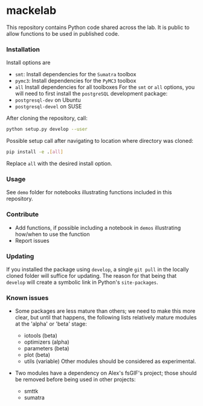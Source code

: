 # mackelab

This repository contains Python code shared across the lab. It is public to allow functions to be used in published code.


### Installation

Install options are
  - `smt`: Install dependencies for the `Sumatra` toolbox
  - `pymc3`: Install dependencies for the `PyMC3` toolbox
  - `all` Install dependencies for all toolboxes
For the `smt` or `all` options, you will need to first install the `postgreSQL` development package:
  - `postgresql-dev` on Ubuntu
  - `postgresql-devel` on SUSE

After cloning the repository, call:
```bash
python setup.py develop --user
```

Possible setup call after navigating to location where directory was cloned:
```bash
pip install -e .[all]
```
Replace `all` with the desired install option.

### Usage

See `demo` folder for notebooks illustrating functions included in this repository.


### Contribute

- Add functions, if possible including a notebook in `demos` illustrating how/when to use the function
- Report issues

### Updating

If you installed the package using `develop`, a single `git pull` in the locally cloned folder will suffice for updating. The reason for that being that `develop` will create a symbolic link in Python's `site-packages`.

### Known issues

- Some packages are less mature than others; we need to make this more clear, but until that happens, the following lists relatively mature modules at the 'alpha' or 'beta' stage:
    + iotools (beta)
    + optimizers (alpha)
    + parameters (beta)
    + plot (beta)
    + utils (variable)
Other modules should be considered as experimental.

- Two modules have a dependency on Alex's fsGIF's project; those should be removed before being used in other projects:
  + smttk
  + sumatra